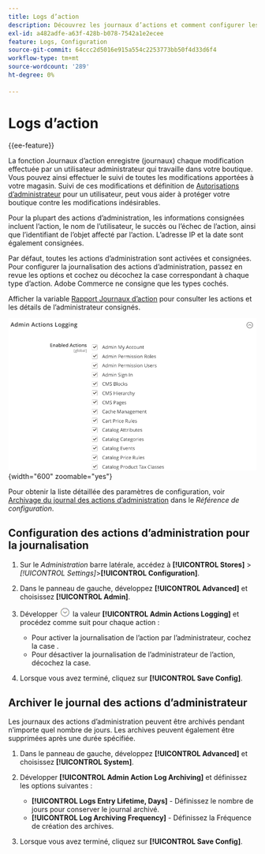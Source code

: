 ```yaml
---
title: Logs d’action
description: Découvrez les journaux d’actions et comment configurer les actions consignées pour vous aider à effectuer le suivi de toutes les modifications apportées à votre magasin.
exl-id: a482adfe-a63f-428b-b078-7542a1e2ecee
feature: Logs, Configuration
source-git-commit: 64ccc2d5016e915a554c2253773bb50f4d33d6f4
workflow-type: tm+mt
source-wordcount: '289'
ht-degree: 0%

---
```


# Logs d’action

{{ee-feature}}

La fonction Journaux d’action enregistre (journaux) chaque modification effectuée par un utilisateur administrateur qui travaille dans votre boutique. Vous pouvez ainsi effectuer le suivi de toutes les modifications apportées à votre magasin. Suivi de ces modifications et définition de [Autorisations d’administrateur](permissions.md) pour un utilisateur, peut vous aider à protéger votre boutique contre les modifications indésirables.

Pour la plupart des actions d’administration, les informations consignées incluent l’action, le nom de l’utilisateur, le succès ou l’échec de l’action, ainsi que l’identifiant de l’objet affecté par l’action. L’adresse IP et la date sont également consignées.

Par défaut, toutes les actions d’administration sont activées et consignées. Pour configurer la journalisation des actions d’administration, passez en revue les options et cochez ou décochez la case correspondant à chaque type d’action. Adobe Commerce ne consigne que les types cochés.

Afficher la variable [Rapport Journaux d’action](action-log-report.md) pour consulter les actions et les détails de l’administrateur consignés.

![Configuration avancée - Journalisation des actions d’administration](../configuration-reference/advanced/assets/admin-actions-logging.png){width="600" zoomable="yes"}

Pour obtenir la liste détaillée des paramètres de configuration, voir [Archivage du journal des actions d’administration](../configuration-reference/advanced/system.md) dans le _Référence de configuration_.

## Configuration des actions d’administration pour la journalisation

1. Sur le _Administration_ barre latérale, accédez à **[!UICONTROL Stores]** > _[!UICONTROL Settings]_>**[!UICONTROL Configuration]**.

1. Dans le panneau de gauche, développez **[!UICONTROL Advanced]** et choisissez **[!UICONTROL Admin]**.

1. Développer ![Sélecteur d’extension](../assets/icon-display-expand.png) la valeur **[!UICONTROL Admin Actions Logging]** et procédez comme suit pour chaque action :

   - Pour activer la journalisation de l’action par l’administrateur, cochez la case .
   - Pour désactiver la journalisation de l’administrateur de l’action, décochez la case.

1. Lorsque vous avez terminé, cliquez sur **[!UICONTROL Save Config]**.

## Archiver le journal des actions d’administrateur

Les journaux des actions d’administration peuvent être archivés pendant n’importe quel nombre de jours. Les archives peuvent également être supprimées après une durée spécifiée.

1. Dans le panneau de gauche, développez **[!UICONTROL Advanced]** et choisissez **[!UICONTROL System]**.

1. Développer **[!UICONTROL Admin Action Log Archiving]** et définissez les options suivantes :

   - **[!UICONTROL Logs Entry Lifetime, Days]** - Définissez le nombre de jours pour conserver le journal archivé.
   - **[!UICONTROL Log Archiving Frequency]** - Définissez la Fréquence de création des archives.

1. Lorsque vous avez terminé, cliquez sur **[!UICONTROL Save Config]**.
